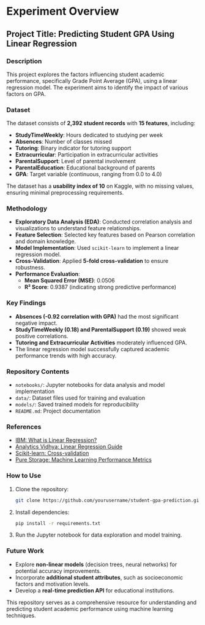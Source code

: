 # Experiment Overview

## Project Title: Predicting Student GPA Using Linear Regression

### Description
This project explores the factors influencing student academic performance, specifically Grade Point Average (GPA), using a linear regression model. The experiment aims to identify the impact of various factors on GPA.

### Dataset
The dataset consists of **2,392 student records** with **15 features**, including:
- **StudyTimeWeekly**: Hours dedicated to studying per week
- **Absences**: Number of classes missed
- **Tutoring**: Binary indicator for tutoring support
- **Extracurricular**: Participation in extracurricular activities
- **ParentalSupport**: Level of parental involvement
- **ParentalEducation**: Educational background of parents
- **GPA**: Target variable (continuous, ranging from 0.0 to 4.0)

The dataset has a **usability index of 10** on Kaggle, with no missing values, ensuring minimal preprocessing requirements.

### Methodology
- **Exploratory Data Analysis (EDA)**: Conducted correlation analysis and visualizations to understand feature relationships.
- **Feature Selection**: Selected key features based on Pearson correlation and domain knowledge.
- **Model Implementation**: Used `scikit-learn` to implement a linear regression model.
- **Cross-Validation**: Applied **5-fold cross-validation** to ensure robustness.
- **Performance Evaluation**:
    - **Mean Squared Error (MSE)**: 0.0506
    - **R² Score**: 0.9387 (indicating strong predictive performance)

### Key Findings
- **Absences (-0.92 correlation with GPA)** had the most significant negative impact.
- **StudyTimeWeekly (0.18) and ParentalSupport (0.19)** showed weak positive correlations.
- **Tutoring and Extracurricular Activities** moderately influenced GPA.
- The linear regression model successfully captured academic performance trends with high accuracy.

### Repository Contents
- `notebooks/`: Jupyter notebooks for data analysis and model implementation
- `data/`: Dataset files used for training and evaluation
- `models/`: Saved trained models for reproducibility
- `README.md`: Project documentation

### References
- [IBM: What is Linear Regression?](https://www.ibm.com/think/topics/linear-regression)
- [Analytics Vidhya: Linear Regression Guide](https://www.analyticsvidhya.com/blog/2021/10/everything-you-need-to-know-about-linear-regression/)
- [Scikit-learn: Cross-validation](https://scikit-learn.org/stable/modules/cross_validation.html)
- [Pure Storage: Machine Learning Performance Metrics](https://www.purestorage.com/knowledge/machine-learning-performance-metrics.html)

### How to Use
1. Clone the repository:
    ```bash
    git clone https://github.com/yourusername/student-gpa-prediction.git
    ```
2. Install dependencies:
    ```bash
    pip install -r requirements.txt
    ```
3. Run the Jupyter notebook for data exploration and model training.

### Future Work
- Explore **non-linear models** (decision trees, neural networks) for potential accuracy improvements.
- Incorporate **additional student attributes**, such as socioeconomic factors and motivation levels.
- Develop a **real-time prediction API** for educational institutions.

This repository serves as a comprehensive resource for understanding and predicting student academic performance using machine learning techniques.
